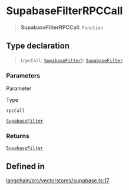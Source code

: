 SupabaseFilterRPCCall
=====================

> **SupabaseFilterRPCCall**: `Function`

Type declaration[​](#type-declaration "Direct link to Type declaration")
------------------------------------------------------------------------

> (`rpcCall`: [`SupabaseFilter`](/docs/api/vectorstores_supabase/types/SupabaseFilter)): [`SupabaseFilter`](/docs/api/vectorstores_supabase/types/SupabaseFilter)

### Parameters[​](#parameters "Direct link to Parameters")

Parameter

Type

`rpcCall`

[`SupabaseFilter`](/docs/api/vectorstores_supabase/types/SupabaseFilter)

### Returns[​](#returns "Direct link to Returns")

[`SupabaseFilter`](/docs/api/vectorstores_supabase/types/SupabaseFilter)

Defined in[​](#defined-in "Direct link to Defined in")
------------------------------------------------------

[langchain/src/vectorstores/supabase.ts:17](https://github.com/hwchase17/langchainjs/blob/46e1734/langchain/src/vectorstores/supabase.ts#L17)